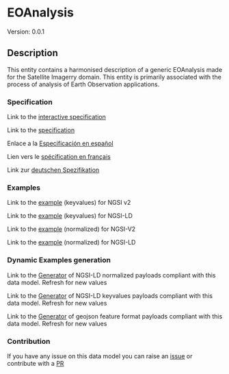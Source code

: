 # EOAnalysis
Version: 0.0.1

## Description 

This entity contains a harmonised description of a generic EOAnalysis made for the Satellite Imagerry domain. This entity is primarily associated with the process of analysis of Earth Observation applications.
### Specification

Link to the [interactive specification](https://swagger.lab.fiware.org/?url=https://github.com/smart-data-models/dataModel.SatelliteImagery/blob/master/EOAnalysis/swagger.yaml)

Link to the [specification](https://github.com/smart-data-models/dataModel.SatelliteImagery/blob/master/EOAnalysis/doc/spec.md)

Enlace a la [Especificación en español](https://github.com/smart-data-models/dataModel.SatelliteImagery/blob/master/EOAnalysis/doc/spec_ES.md)

Lien vers le [spécification en français](https://github.com/smart-data-models/dataModel.SatelliteImagery/blob/master/EOAnalysis/doc/spec_FR.md)

Link zur [deutschen Spezifikation](https://github.com/smart-data-models/dataModel.SatelliteImagery/blob/master/EOAnalysis/doc/spec_DE.md)
### Examples

Link to the [example](https://github.com/smart-data-models/dataModel.SatelliteImagery/blob/master/EOAnalysis/examples/example.json) (keyvalues) for NGSI v2

Link to the [example](https://github.com/smart-data-models/dataModel.SatelliteImagery/blob/master/EOAnalysis/examples/example.jsonld) (keyvalues) for NGSI-LD

Link to the [example](https://github.com/smart-data-models/dataModel.SatelliteImagery/blob/master/EOAnalysis/examples/example-normalized.json) (normalized) for NGSI-V2

Link to the [example](https://github.com/smart-data-models/dataModel.SatelliteImagery/blob/master/EOAnalysis/examples/example-normalized.jsonld) (normalized) for NGSI-LD
### Dynamic Examples generation

Link to the [Generator](https://smartdatamodels.org/extra/ngsi-ld_generator.php?schemaUrl=https://raw.githubusercontent.com/smart-data-models/dataModel.SatelliteImagery/master/EOAnalysis/schema.json&email=info@smartdatamodels.org) of NGSI-LD normalized payloads compliant with this data model. Refresh for new values

Link to the [Generator](https://smartdatamodels.org/extra/ngsi-ld_generator_keyvalues.php?schemaUrl=https://raw.githubusercontent.com/smart-data-models/dataModel.SatelliteImagery/master/EOAnalysis/schema.json&email=info@smartdatamodels.org) of NGSI-LD keyvalues payloads compliant with this data model. Refresh for new values

Link to the [Generator](https://smartdatamodels.org/extra/geojson_features_generator_v1.0.php?schemaUrl=https://raw.githubusercontent.com/smart-data-models/dataModel.SatelliteImagery/master/EOAnalysis/schema.json&email=info@smartdatamodels.org) of geojson feature format payloads compliant with this data model. Refresh for new values
### Contribution

 If you have any issue on this data model you can raise an [issue](https://github.com/smart-data-models/dataModel.SatelliteImagery/issues)  or contribute with a [PR](https://github.com/smart-data-models/dataModel.SatelliteImagery/pulls)